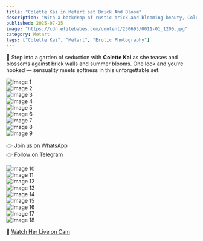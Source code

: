 ```yaml
---
title: "Colette Kai in Metart set Brick And Bloom"
description: "With a backdrop of rustic brick and blooming beauty, Colette Kai brings elegance and sensuality to every frame. A gallery that blends grace with allure."
published: 2025-07-25
image: "https://cdn.elitebabes.com/content/250693/0011-01_1200.jpg"
category: Metart
tags: ["Colette Kai", "Metart", "Erotic Photography"]
---
```


💮 Step into a garden of seduction with **Colette Kai** as she teases and blossoms against brick walls and summer blooms. One look and you’re hooked — sensuality meets softness in this unforgettable set.

![Image 1](https://cdn.elitebabes.com/content/250693/0011-01_1200.jpg)  
![Image 2](https://cdn.elitebabes.com/content/250693/0011-02_1200.jpg)  
![Image 3](https://cdn.elitebabes.com/content/250693/0011-03_1200.jpg)  
![Image 4](https://cdn.elitebabes.com/content/250693/0011-04_1800.jpg)  
![Image 5](https://cdn.elitebabes.com/content/250693/0011-05_1200.jpg)  
![Image 6](https://cdn.elitebabes.com/content/250693/0011-06_1200.jpg)  
![Image 7](https://cdn.elitebabes.com/content/250693/0011-07_1200.jpg)  
![Image 8](https://cdn.elitebabes.com/content/250693/0011-08_1200.jpg)  
![Image 9](https://cdn.elitebabes.com/content/250693/0011-09_1200.jpg)  

👉 [Join us on WhatsApp](https://whatsapp.com/channel/0029VaMsUAp7tkjI8KcaRn10)  
👉 [Follow on Telegram](https://t.me/Xibabes)  

![Image 10](https://cdn.elitebabes.com/content/250693/0011-10_1200.jpg)  
![Image 11](https://cdn.elitebabes.com/content/250693/0011-11_1200.jpg)  
![Image 12](https://cdn.elitebabes.com/content/250693/0011-12_1200.jpg)  
![Image 13](https://cdn.elitebabes.com/content/250693/0011-13_1800.jpg)  
![Image 14](https://cdn.elitebabes.com/content/250693/0011-14_1200.jpg)  
![Image 15](https://cdn.elitebabes.com/content/250693/0011-15_1200.jpg)  
![Image 16](https://cdn.elitebabes.com/content/250693/0011-16_1800.jpg)  
![Image 17](https://cdn.elitebabes.com/content/250693/0011-17_1200.jpg)  
![Image 18](https://cdn.elitebabes.com/content/250693/0011-18_1200.jpg)  

🔞 [Watch Her Live on Cam](https://free-live-cam.vercel.app/)
